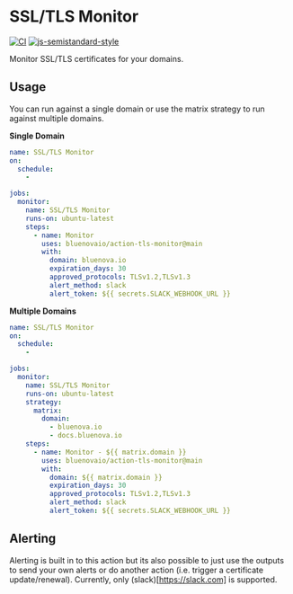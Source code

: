 # SSL/TLS Monitor

[![CI](https://github.com/bluenovaio/action-tls-monitor/actions/workflows/ci.yaml/badge.svg)](https://github.com/bluenovaio/action-tls-monitor/actions/workflows/ci.yaml)
[![js-semistandard-style](https://img.shields.io/badge/code%20style-semistandard-brightgreen.svg?style=flat-square)](https://github.com/standard/semistandard)

Monitor SSL/TLS certificates for your domains.

## Usage

You can run against a single domain or use the matrix strategy to run against multiple domains.

**Single Domain**
```yaml
name: SSL/TLS Monitor 
on:
  schedule:
    - 

jobs:
  monitor:
    name: SSL/TLS Monitor
    runs-on: ubuntu-latest
    steps:
      - name: Monitor
        uses: bluenovaio/action-tls-monitor@main
        with: 
          domain: bluenova.io
          expiration_days: 30
          approved_protocols: TLSv1.2,TLSv1.3
          alert_method: slack
          alert_token: ${{ secrets.SLACK_WEBHOOK_URL }}
```

**Multiple Domains**
```yaml
name: SSL/TLS Monitor 
on:
  schedule:
    - 

jobs:
  monitor:
    name: SSL/TLS Monitor
    runs-on: ubuntu-latest
    strategy:
      matrix:
        domain:
          - bluenova.io
          - docs.bluenova.io
    steps:
      - name: Monitor - ${{ matrix.domain }}
        uses: bluenovaio/action-tls-monitor@main
        with:
          domain: ${{ matrix.domain }}
          expiration_days: 30
          approved_protocols: TLSv1.2,TLSv1.3
          alert_method: slack
          alert_token: ${{ secrets.SLACK_WEBHOOK_URL }}
```

## Alerting

Alerting is built in to this action but its also possible to just use the outputs to send your own alerts or do
another action (i.e. trigger a certificate update/renewal). Currently, only (slack)[https://slack.com] is supported.
